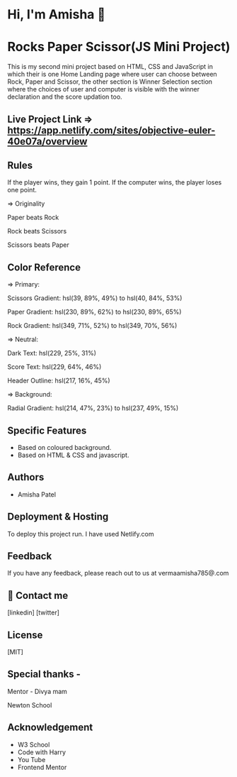 
# Hi, I'm Amisha 👋

  
# Rocks Paper Scissor(JS Mini Project)

This is my second mini project based on HTML, CSS and JavaScript in which their is one Home Landing page where user can choose between Rock, Paper and Scissor, the other section is Winner Selection section where the choices of user and computer is visible with the winner declaration and the score updation too.


## Live Project Link => https://app.netlify.com/sites/objective-euler-40e07a/overview


## Rules

If the player wins, they gain 1 point. If the computer wins, the player loses one point.

=> Originality

Paper beats Rock

Rock beats Scissors

Scissors beats Paper
  ## Color Reference

=> Primary:

Scissors Gradient: hsl(39, 89%, 49%) to hsl(40, 84%, 53%)

Paper Gradient: hsl(230, 89%, 62%) to hsl(230, 89%, 65%)

Rock Gradient: hsl(349, 71%, 52%) to hsl(349, 70%, 56%)


=> Neutral:

Dark Text: hsl(229, 25%, 31%)

Score Text: hsl(229, 64%, 46%)

Header Outline: hsl(217, 16%, 45%)


=> Background:

Radial Gradient: hsl(214, 47%, 23%) to hsl(237, 49%, 15%)

## Specific Features

- Based on coloured background.
- Based on HTML & CSS and javascript.

## Authors

- Amisha Patel

  
## Deployment & Hosting

To deploy this project run. I have used Netlify.com



  
## Feedback

If you have any feedback, please reach out to us at vermaamisha785@.com

  
## 🔗 Contact me
[linkedin]
[twitter]
## License

[MIT]

  
## Special thanks - 

 Mentor - Divya mam

Newton School

  
## Acknowledgement
 - W3 School
 - Code  with Harry
 - You Tube
 -  Frontend Mentor
 
  

